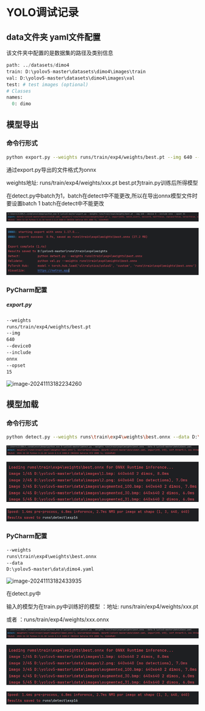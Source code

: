 # YOLO调试记录


## data文件夹 yaml文件配置

该文件夹中配置的是数据集的路径及类别信息


```python
path: ../datasets/dimo4
train: D:\yolov5-master\datasets\dimo4\images\train
val: D:\yolov5-master\datasets\dimo4\images\val
test: # test images (optional)
# Classes
names:
  0: dimo
```

## 模型导出

### 命令行形式

```bash
python export.py --weights runs/train/exp4/weights/best.pt --img 640 --batch 1 --device 0 --include onnx --opset 15       
```


通过export.py导出的文件格式为onnx

weights地址: runs/train/exp4/weights/xxx.pt    best.pt为train.py训练后所得模型

在detect.py中batch为1，batch在detect中不能更改,所以在导出onnx模型文件时要设置batch 1     batch在detect中不能更改

![image-20241113133535978](./README.assets/image-20241113133535978.png)

![1](./README.assets/1.png)

### PyCharm配置

##### export.py

```bash
--weights
runs/train/exp4/weights/best.pt
--img
640
--device0
--include
onnx
--opset
15
```


![image-20241113182234260](C:\Users\91492\AppData\Roaming\Typora\typora-user-images\image-20241113182234260.png)

## 模型加载

### 命令行形式

```bash
python detect.py --weights runs\train\exp4\weights\best.onnx --data D:\yolov5- master\data\dimo4.yaml
```

![image-20241113133825646](./README.assets/image-20241113133825646.png)

![image-20241113133840896](./README.assets/image-20241113133840896.png)

![image-20241113133850391](./README.assets/image-20241113133850391.png)

### PyCharm配置

```bash
--weights
runs\train\exp4\weights\best.onnx
--data
D:\yolov5-master\data\dimo4.yaml
```
![image-20241113182433935](C:\Users\91492\AppData\Roaming\Typora\typora-user-images\image-20241113182433935.png)

在detect.py中

输入的模型为在train.py中训练好的模型   ：地址: runs/train/exp4/weights/xxx.pt      

或者 ：runs/train/exp4/weights/xxx.onnx


![image-20241113133825646](./README.assets/image-20241113133825646.png)

![image-20241113133840896](./README.assets/image-20241113133840896.png)

![image-20241113133850391](./README.assets/image-20241113133850391.png)

